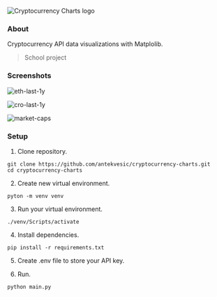 ![Cryptocurrency Charts logo](https://user-images.githubusercontent.com/57301167/125193873-0ccd3180-e24f-11eb-8908-8d0e17a43ea6.png)

### About

Cryptocurrency API data visualizations with Matplolib.

> School project

### Screenshots

![eth-last-1y](https://user-images.githubusercontent.com/57301167/124183391-6e0b3d00-dab8-11eb-8a6f-fa01216b19f8.png)

![cro-last-1y](https://user-images.githubusercontent.com/57301167/124183396-719ec400-dab8-11eb-8e43-740d31a448fe.png)

![market-caps](https://user-images.githubusercontent.com/57301167/124183403-7499b480-dab8-11eb-88c9-8bae15f5d92a.png)

### Setup
1. Clone repository.
```
git clone https://github.com/antekvesic/cryptocurrency-charts.git
cd cryptocurrency-charts
```
2. Create new virtual environment.
```
pyton -m venv venv
```
3. Run your virtual environment.
```
./venv/Scripts/activate
```
4. Install dependencies.
```
pip install -r requirements.txt
```
5. Create .env file to store your API key.

6. Run.
```
python main.py
```

